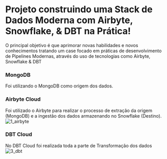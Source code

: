# Projeto construindo uma Stack de Dados Moderna com Airbyte, Snowflake, & DBT na Prática!
O principal objetivo é que aprimorar novas habilidades e novos conhecimentos tratando um case focado em práticas de desenvolvimento de Pipelines Modernas, através do uso de tecnologias como Airbyte, Snowflake & DBT

### MongoDB

Foi utilizando o MongoDB como origem dos dados. 

### Airbyte Cloud

Foi utilizado o Airbyte para realizar o processo de extração da origem (MongoDB) e a ingestão dos dados armazenando no Snowflake (Destino).
![1_airbyte](https://github.com/rogeriothur/mds-na-pratica/assets/44174635/608eeb77-3bb2-4a4c-840b-454ce453c0db)


### DBT Cloud

No DBT Cloud foi realizada toda a parte de Transformação dos dados
![3_dbt](https://github.com/rogeriothur/mds-na-pratica/assets/44174635/886d53bb-90f4-46cc-a991-6b8cd931e43f)
